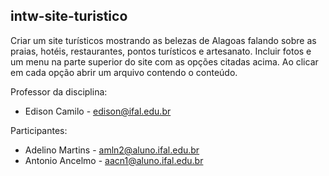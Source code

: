 ## intw-site-turistico

Criar um site turísticos mostrando as belezas de Alagoas falando sobre as praias, hotéis, restaurantes, pontos turísticos e artesanato. Incluir fotos e um menu na parte superior do site com as opções citadas acima. Ao clicar em cada opção abrir um arquivo contendo o conteúdo.

Professor da disciplina:

* Edison Camilo - edison@ifal.edu.br

Participantes:

*  Adelino Martins - amln2@aluno.ifal.edu.br
*  Antonio Ancelmo - aacn1@aluno.ifal.edu.br